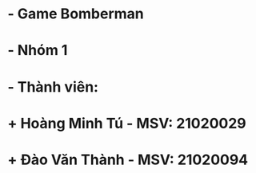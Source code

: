# - Game Bomberman
# - Nhóm 1
# - Thành viên: 
# + Hoàng Minh Tú - MSV: 21020029
# + Đào Văn Thành - MSV: 21020094
